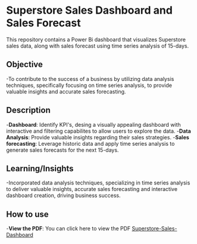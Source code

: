 # Superstore Sales Dashboard and Sales Forecast

This repository contains a Power Bi dashboard that visualizes Superstore sales data, along with sales forecast using time series analysis of 15-days.

## Objective
-To contribute to the success of a business by utilizing data analysis techniques, specifically focusing on time series analysis, to provide valuable insights and accurate sales forecasting.

## Description
-**Dashboard**: Identify KPI's, desing a visually appealing dashboard with interactive and filtering capabilites to allow users to explore the data.
-**Data Analysis**: Provide valuable insights regarding their sales strategies.
-**Sales forecasting**: Leverage historic data and apply time series analysis to generate sales forecasts for the next 15-days.

## Learning/Insights
-Incorporated data analysis techniques, specializing in time series analysis to deliver valuable insights, accurate sales forecasting and interactive dashboard creation, driving business success.

## How to use
-**View the PDF**: You can click here to view the PDF [Superstore-Sales-Dashboard](SuperStore_Dashboard_and_Forecast.pdf)
